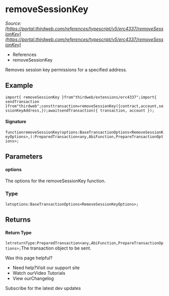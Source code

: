 # removeSessionKey

*Source: [https://portal.thirdweb.com/references/typescript/v5/erc4337/removeSessionKey](https://portal.thirdweb.com/references/typescript/v5/erc4337/removeSessionKey)*

* References
* removeSessionKey

Removes session key permissions for a specified address.

## Example

`import{ removeSessionKey }from"thirdweb/extensions/erc4337";import{ sendTransaction }from"thirdweb";consttransaction=removeSessionKey({contract,account,sessionKeyAddress,});awaitsendTransaction({ transaction, account });`
#### Signature

`functionremoveSessionKey(options:BaseTransactionOptions<RemoveSessionKeyOptions>,):PreparedTransaction<any,AbiFunction,PrepareTransactionOptions>;`
## Parameters

#### options

The options for the removeSessionKey function.

### Type

`letoptions:BaseTransactionOptions<RemoveSessionKeyOptions>;`
## Returns

#### Return Type

`letreturnType:PreparedTransaction<any,AbiFunction,PrepareTransactionOptions>;`The transaction object to be sent.

Was this page helpful?

* Need help?Visit our support site
* Watch ourVideo Tutorials
* View ourChangelog

Subscribe for the latest dev updates

